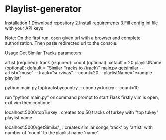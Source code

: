 # Playlist-generator
Installation
1.Download repository
2.Install requirements
3.Fill config.ini file with your API keys

Note: On the first run, open given url with a browser and complete authorization. Then paste redirected url to the console.

Usage
Get Similar Tracks
parameters:

artist (required):
track (required):
count (optional): default = 20
playlistName (optional): default = "Similar Tracks to {track}"
main.py getsimilar --artist="muse" --track="survivaş" --count=20 --playlistName="example playlist"

python main.py toptracksbycountry --country=turkey --count=10

run "python main.py" on command prompt to start Flask
firstly vim is open, exit vim then continue

localhost:5000/topTurkey : creates top 50 tracks of turkey with "top tukey" playlist name

localhost:5000/getSimilar/<artist>_<track>_<count>_<name> : creates similar songs 'track' by 'artist'  with number of 'count' to the playlist name 'name'.
